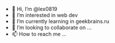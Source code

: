 - 👋 Hi, I’m @lex0819
- 👀 I’m interested in web dev
- 🌱 I’m currently learning in geekbrains.ru
- 💞️ I’m looking to collaborate on ...
- 📫 How to reach me ...

<!---
lex0819/lex0819 is a ✨ special ✨ repository because its `README.md` (this file) appears on your GitHub profile.
You can click the Preview link to take a look at your changes.
--->

